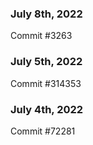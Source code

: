 ### July 8th, 2022

Commit #3263

### July 5th, 2022

Commit #314353


### July 4th, 2022

Commit #72281
